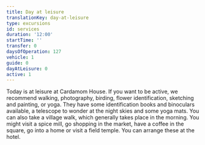 ```yaml
---
title: Day at leisure
translationKey: day-at-leisure
type: excursions
id: services
duration: '12:00'
startTime: ''
transfer: 0
daysOfOperation: 127
vehicle: 1
guide: 0
dayAtLeisure: 0
active: 1
---
```

Today is at leisure at Cardamom House. If you want to be active, we recommend walking, photography, birding, flower identification, sketching and painting, or yoga. They have some identification books and binoculars available, a telescope to wonder at the night skies and some yoga mats. You can also take a village walk, which generally takes place in the morning. You might visit a spice mill, go shopping in the market, have a coffee in the square, go into a home or visit a field temple. You can arrange these at the hotel.